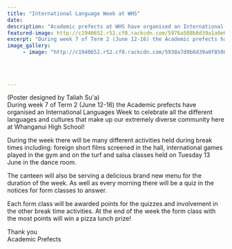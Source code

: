 ```yaml
---
title: "International Language Week at WHS"
date: 
description: "Academic prefects at WHS have organised an International Languages Week to celebrate all the different languages and cultures..."
featured-image: http://c1940652.r52.cf0.rackcdn.com/5976a508b8d39a1a9e000b1f/Canteen-Menu-for-Language-week-12-16-June.jpg
excerpt: "During week 7 of Term 2 (June 12-16) the Academic prefects have organised an International Languages Week to celebrate all the different languages and cultures that make up our extremely diverse community here at Whanganui High School!"
image_gallery:
     - image: "http://c1940652.r52.cf0.rackcdn.com/5938a7d9b8d39a0f850003e5/Int-Cultural-Festival-hoodies.jpeg"
    
    
    
    
---
```


<p><span>(Poster designed by Taliah Su'a)<br />During week 7 of Term 2 (June 12-16)&nbsp;the Academic prefects have organised an International Languages Week to celebrate all the different languages and cultures that make up our extremely diverse community here at Whanganui High School!</span>&nbsp;</p>
<p><span>During the week there will be many different activities held during break times including: foreign short films screened in the hall, international games played in the gym and on the turf and salsa classes held on Tuesday 13 June in the dance room.</span>&nbsp;</p>
<p><span>The canteen will also be serving a delicious&nbsp;brand new menu for the duration of the week. As well as every morning there will be a quiz in the notices for form classes to answer.&nbsp;</span>&nbsp;</p>
<p><span>Each form class will be awarded points for the quizzes and involvement in the other break time activities. At the end of the week the form class with the most points will win a pizza lunch prize!&nbsp;</span>&nbsp;</p>
<p><span>Thank you<br /></span>Academic Prefects&nbsp;</p>

